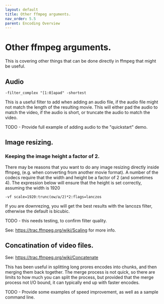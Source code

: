 ```yaml
---
layout: default
title: Other ffmpeg arguments.
nav_order: 5.5
parent: Encoding Overview
---
```


# Other ffmpeg arguments.

This is covering other things that can be done directly in ffmpeg that might be useful.

## Audio

```
-filter_complex "[1:0]apad" -shortest
```
This is a useful filter to add when adding an audio file, if the audio file might not match the length of the resulting movie. This will either pad the audio to match the video, if the audio is short, or truncate the audio to match the video.

TODO - Provide full example of adding audio to the "quickstart" demo.

## Image resizing.

### Keeping the image height a factor of 2.

There may be reasons that you want to do any image resizing directly inside ffmpeg, (e.g. when converting from another movie format). A number of the codecs require that the width and height be a factor of 2 (and sometimes 4). The expression below will ensure that the height is set correctly, assuming the width is 1920
```
-vf scale=1920:trunc(ow/a/2)*2:flags=lanczos
```

If you are downrezing, you will get the best results with the lancozs filter, otherwise the default is bicubic.

TODO - this needs testing, to confirm filter quality.


See: https://trac.ffmpeg.org/wiki/Scaling for more info.


## Concatination of video files.

See: https://trac.ffmpeg.org/wiki/Concatenate

This has been useful in splitting long prores encodes into chunks, and then merging them back together.
The merge process is not quick, so there are limits to how much you can split the process, but provided that the merge process not I/O bound, it can typically end up with faster encodes.

TODO - Provide some examples of speed improvement, as well as a sample command line.
